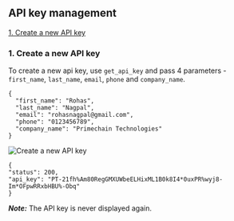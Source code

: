 ## API key management


[1. Create a new API key](#1-create-a-new-api-key)


### 1. Create a new API key
To create a new api key, use `get_api_key` and pass 4 parameters - `first_name`, `last_name`, `email`, `phone` and `company_name`.
```
{
  "first_name": "Rohas",
  "last_name": "Nagpal",
  "email": "rohasnagpal@gmail.com",
  "phone": "0123456789",
  "company_name": "Primechain Technologies"
}
```
![Create a new API key](http://www.primechaintech.com/img/api_documentation/get_api_key.png)

```
{
"status": 200,
"api_key": "PT-21fh%Am80RegGMXUWbeELHixML1B0k8I4*0uxPR%wyj8-Im*OFpwRRxbHBU%-Obq"
}
```
***Note:*** The API key is never displayed again.
 

